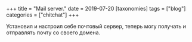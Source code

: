 +++
title = "Mail server."
date = 2019-07-20
[taxonomies]
tags = ["blog"]
categories = ["chitchat"]
+++

Установил и настроил себе почтовый сервер, теперь могу получать и отправлять почту
со своего домена.
